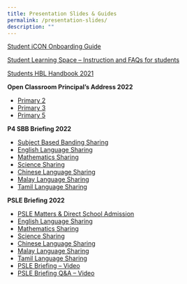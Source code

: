 ```yaml
---
title: Presentation Slides & Guides
permalink: /presentation-slides/
description: ""
---
```

<p><a href="/files/SQPS-Student-iCON-Onboarding-Guide.pdf" target="_blank" rel="noopener noreferrer">Student iCON Onboarding Guide</a></p>
<p><a href="/files/Annexes-to-Letter-to-Parents.pdf" target="_blank" rel="noopener noreferrer">Student Learning Space &ndash; Instruction and FAQs for students</a></p>
<p><a href="/files/Students-HBL-Handbook.pdf" target="_blank" rel="noopener noreferrer">Students HBL Handbook 2021</a></p>
<p><strong>Open Classroom Principal&rsquo;s Address 2022</strong></p>
<ul>
<li><a href="/files/P2-Open-Classroom_Principals-Address.pdf" target="_blank" rel="noopener noreferrer">Primary 2</a></li>
<li><a href="/files/P3-Open-Classroom_Principals-Address.pdf" target="_blank" rel="noopener noreferrer">Primary 3</a></li>
<li><a href="/files/P5-Open-Classroom_Principals-Address.pdf" target="_blank" rel="noopener noreferrer">Primary 5</a></li>
</ul>
<p><strong>P4 SBB Briefing 2022</strong></p>
<ul>
<li><a href="/files/P4-SBB-Briefing-2022.pdf" target="_blank" rel="noopener noreferrer">Subject Based Banding Sharing</a></li>
<li><a href="/files/P4-SBB-English-Language.pdf" target="_blank" rel="noopener noreferrer">English Language Sharing</a></li>
<li><a href="/files/P4-SBB-Mathematics.pdf" target="_blank" rel="noopener noreferrer">Mathematics Sharing</a></li>
<li><a href="/files/P4-SBB-Science.pdf" target="_blank" rel="noopener noreferrer">Science Sharing</a></li>
<li><a href="/files/P4-SBB-Chinese-Language.pdf" target="_blank" rel="noopener noreferrer">Chinese Language Sharing</a></li>
<li><a href="/files/P4-SBB-Malay-Language.pdf" target="_blank" rel="noopener noreferrer">Malay Language Sharing</a></li>
<li><a href="/files/P4-SBB-Tamil-Language.pdf" target="_blank" rel="noopener noreferrer">Tamil Language Sharing</a></li>
</ul>
<p><strong>PSLE Briefing 2022</strong></p>
<ul>
<li><a href="/files/PSLE-Matters-Direct-School-Admission-Sharing-by-Principal.pdf" target="_blank" rel="noopener noreferrer">PSLE Matters &amp; Direct School Admission</a></li>
<li><a href="/files/PSLE-English-Language-Sharing.pdf" target="_blank" rel="noopener noreferrer">English Language Sharing</a></li>
<li><a href="/files/PSLE-Mathematics-Sharing.pdf" target="_blank" rel="noopener noreferrer">Mathematics Sharing</a></li>
<li><a href="/files/PSLE-Science-Sharing.pdf" target="_blank" rel="noopener noreferrer">Science Sharing</a></li>
<li><a href="/files/PSLE-Chinese-Language-Sharing.pdf" target="_blank" rel="noopener noreferrer">Chinese Language Sharing</a></li>
<li><a href="/files/PSLE-Malay-Language-Sharing.pdf" target="_blank" rel="noopener noreferrer">Malay Language Sharing</a></li>
<li><a href="/files/PSLE-Tamil-Language-Sharing.pdf" target="_blank" rel="noopener noreferrer">Tamil Language Sharing</a></li>
<li><a href="https://youtu.be/mPPvNy1mE64" target="_blank" rel="noopener noreferrer">PSLE Briefing &ndash; Video</a></li>
<li><a href="https://youtu.be/YGxpuLq2OGU" target="_blank" rel="noopener noreferrer">PSLE Briefing Q&amp;A &ndash; Video</a></li>
</ul>